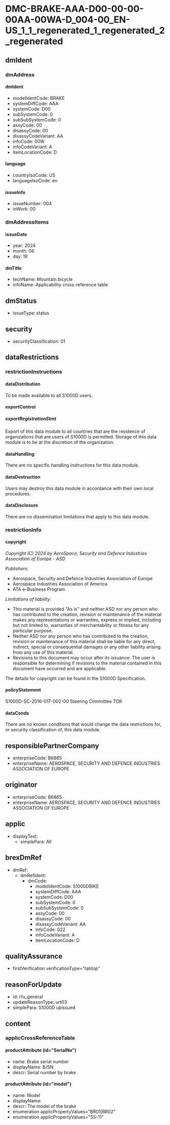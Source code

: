 # DMC-BRAKE-AAA-D00-00-00-00AA-00WA-D_004-00_EN-US_1_1_regenerated_1_regenerated_2_regenerated

## dmIdent

### dmAddress

#### dmIdent

*   modelIdentCode: BRAKE
*   systemDiffCode: AAA
*   systemCode: D00
*   subSystemCode: 0
*   subSubSystemCode: 0
*   assyCode: 00
*   disassyCode: 00
*   disassyCodeVariant: AA
*   infoCode: 00W
*   infoCodeVariant: A
*   itemLocationCode: D

#### language

*   countryIsoCode: US
*   languageIsoCode: en

#### issueInfo

*   issueNumber: 004
*   inWork: 00

### dmAddressItems

#### issueDate

*   year: 2024
*   month: 06
*   day: 19

#### dmTitle

*   techName: Mountain bicycle
*   infoName: Applicability cross-reference table

## dmStatus

*   issueType: status

## security

*   securityClassification: 01

## dataRestrictions

### restrictionInstructions

#### dataDistribution

To be made available to all S1000D users.

#### exportControl

##### exportRegistrationStmt

Export of this data module to all countries that are the residence of organizations that are users of S1000D is permitted. Storage of this data module is to be at the discretion of the organization.

#### dataHandling

There are no specific handling instructions for this data module.

#### dataDestruction

Users may destroy this data module in accordance with their own local procedures.

#### dataDisclosure

There are no dissemination limitations that apply to this data module.

### restrictionInfo

#### copyright

*Copyright (C) 2024 by AeroSpace, Security and Defence Industries Association of Europe - ASD*

*Publishers:*

*   Aerospace, Security and Defence Industries Association of Europe
*   Aerospace Industries Association of America
*   ATA e-Business Program

*Limitations of liability:*

*   This material is provided "As is" and neither ASD nor any person who has contributed to the creation, revision or maintenance of the material makes any representations or warranties, express or implied, including but not limited to, warranties of merchantability or fitness for any particular purpose.
*   Neither ASD nor any person who has contributed to the creation, revision or maintenance of this material shall be liable for any direct, indirect, special or consequential damages or any other liability arising from any use of this material.
*   Revisions to this document may occur after its issuance. The user is responsible for determining if revisions to the material contained in this document have occurred and are applicable.

The details for copyright can be found in the S1000D Specification.

#### policyStatement

S1000D-SC-2016-017-002-00 Steering Committee TOR

#### dataConds

There are no known conditions that would change the data restrictions for, or security classification of, this data module.

## responsiblePartnerCompany

*   enterpriseCode: B6865
*   enterpriseName: AEROSPACE, SECURITY AND DEFENCE INDUSTRIES ASSOCIATION OF EUROPE

## originator

*   enterpriseCode: B6865
*   enterpriseName: AEROSPACE, SECURITY AND DEFENCE INDUSTRIES ASSOCIATION OF EUROPE

## applic

*   displayText:
    *   simplePara: All

## brexDmRef

*   dmRef:
    *   dmRefIdent:
        *   dmCode:
            *   modelIdentCode: S1000DBIKE
            *   systemDiffCode: AAA
            *   systemCode: D00
            *   subSystemCode: 0
            *   subSubSystemCode: 0
            *   assyCode: 00
            *   disassyCode: 00
            *   disassyCodeVariant: AA
            *   infoCode: 022
            *   infoCodeVariant: A
            *   itemLocationCode: D

## qualityAssurance

*   firstVerification verificationType="tabtop"

## reasonForUpdate

*   id: rfu_general
*   updateReasonType: urt03
*   simplePara: S1000D upissued

## content

### applicCrossReferenceTable

#### productAttribute (id="SerialNo")

*   name: Brake serial number
*   displayName: B/SN
*   descr: Serial number by brake

#### productAttribute (id="model")

*   name: Model
*   displayName:
*   descr: The model of the brake
*   enumeration applicPropertyValues="BR01|BR02"
*   enumeration applicPropertyValues="SS-11"
